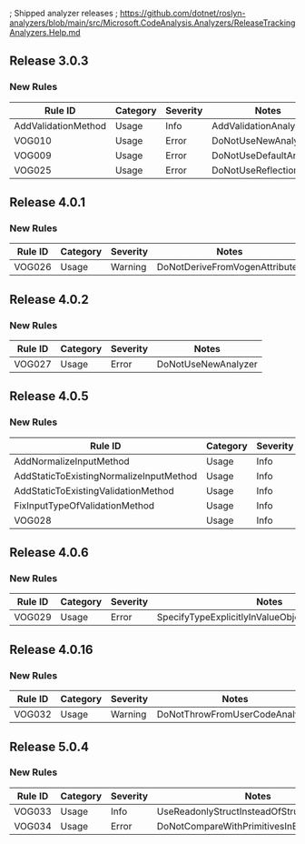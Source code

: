 ﻿; Shipped analyzer releases
; https://github.com/dotnet/roslyn-analyzers/blob/main/src/Microsoft.CodeAnalysis.Analyzers/ReleaseTrackingAnalyzers.Help.md

## Release 3.0.3

### New Rules

Rule ID | Category | Severity | Notes
--------|----------|----------|-------
AddValidationMethod | Usage | Info | AddValidationAnalyzer
VOG010 | Usage | Error | DoNotUseNewAnalyzer
VOG009 | Usage | Error | DoNotUseDefaultAnalyzer
VOG025 | Usage | Error | DoNotUseReflection

## Release 4.0.1

### New Rules

Rule ID | Category | Severity | Notes
--------|----------|----------|-------
VOG026 | Usage | Warning  | DoNotDeriveFromVogenAttributes

## Release 4.0.2

### New Rules

Rule ID | Category | Severity | Notes
--------|----------|----------|-------
VOG027 | Usage | Error | DoNotUseNewAnalyzer


## Release 4.0.5

### New Rules

Rule ID | Category | Severity | Notes
--------|----------|----------|-------
AddNormalizeInputMethod | Usage | Info | AddNormalizeInputAnalyzer
AddStaticToExistingNormalizeInputMethod | Usage | Info | AddNormalizeInputAnalyzer
AddStaticToExistingValidationMethod | Usage | Info | AddValidationAnalyzer
FixInputTypeOfValidationMethod | Usage | Info | ValidationMethodAnalyzer
VOG028 | Usage | Info | NormalizeInputMethodAnalyzer

## Release 4.0.6

### New Rules

Rule ID | Category | Severity | Notes
--------|----------|----------|-------
VOG029 | Usage | Error | SpecifyTypeExplicitlyInValueObjectAttributeAnalzyer

## Release 4.0.16

### New Rules

Rule ID | Category | Severity | Notes
--------|----------|----------|-------
VOG032 | Usage | Warning | DoNotThrowFromUserCodeAnalyzer

## Release 5.0.4

### New Rules

Rule ID | Category | Severity | Notes
--------|----------|----------|-------
VOG033 | Usage | Info | UseReadonlyStructInsteadOfStructAnalyzer
VOG034 | Usage | Error | DoNotCompareWithPrimitivesInEfCoreAnalyzer